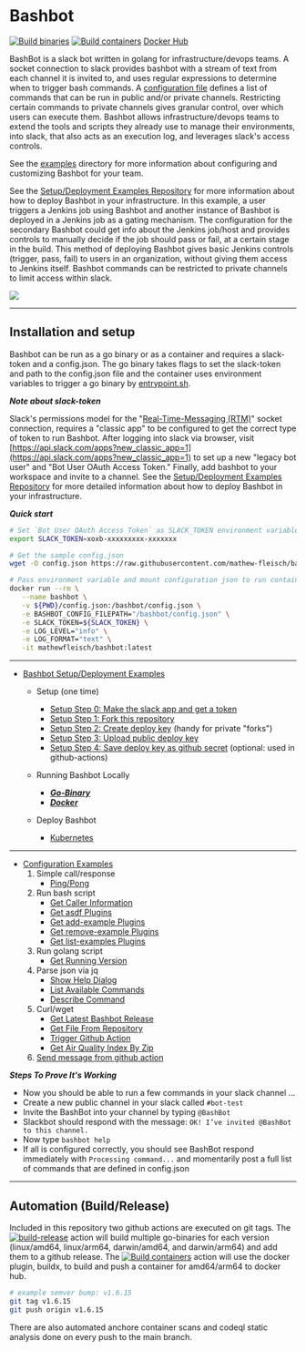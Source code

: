 # Bashbot

[![Build binaries](https://github.com/mathew-fleisch/bashbot/actions/workflows/build-release.yaml/badge.svg)](https://github.com/mathew-fleisch/bashbot/actions/workflows/build-release.yaml)
[![Build containers](https://github.com/mathew-fleisch/bashbot/actions/workflows/build-container.yaml/badge.svg)](https://github.com/mathew-fleisch/bashbot/actions/workflows/build-container.yaml)
[Docker Hub](https://hub.docker.com/r/mathewfleisch/bashbot/tags?page=1&ordering=last_updated)

BashBot is a slack bot written in golang for infrastructure/devops teams. A socket connection to slack provides bashbot with a stream of text from each channel it is invited to, and uses regular expressions to determine when to trigger bash commands. A [configuration file](sample-config.json) defines a list of commands that can be run in public and/or private channels. Restricting certain commands to private channels gives granular control, over which users can execute them. Bashbot allows infrastructure/devops teams to extend the tools and scripts they already use to manage their environments, into slack, that also acts as an execution log, and leverages slack's access controls. 

See the [examples](examples) directory for more information about configuring and customizing Bashbot for your team.

See the [Setup/Deployment Examples Repository](https://github.com/mathew-fleisch/bashbot-example) for more information about how to deploy Bashbot in your infrastructure. In this example, a user triggers a Jenkins job using Bashbot and another instance of Bashbot is deployed in a Jenkins job as a gating mechanism. The configuration for the secondary Bashbot could get info about the Jenkins job/host and provides controls to manually decide if the job should pass or fail, at a certain stage in the build. This method of deploying Bashbot gives basic Jenkins controls (trigger, pass, fail) to users in an organization, without giving them access to Jenkins itself. Bashbot commands can be restricted to private channels to limit access within slack.

<img src="https://i.imgur.com/P6IL10y.gif" />

--------------------------------------------------

## Installation and setup

Bashbot can be run as a go binary or as a container and requires a slack-token and a config.json. The go binary takes flags to set the slack-token and path to the config.json file and the container uses environment variables to trigger a go binary by [entrypoint.sh](entrypoint.sh).

***Note about slack-token***

Slack's permissions model for the "[Real-Time-Messaging (RTM)](https://api.slack.com/rtm)" socket connection, requires a "classic app" to be configured to get the correct type of token to run Bashbot. After logging into slack via browser, visit [https://api.slack.com/apps?new_classic_app=1](https://api.slack.com/apps?new_classic_app=1) to set up a new "legacy bot user" and "Bot User OAuth Access Token." Finally, add bashbot to your workspace and invite to a channel. See the [Setup/Deployment Examples Repository](https://github.com/mathew-fleisch/bashbot-example) for more detailed information about how to deploy Bashbot in your infrastructure.


***Quick start***

```bash
# Set `Bot User OAuth Access Token` as SLACK_TOKEN environment variable
export SLACK_TOKEN=xoxb-xxxxxxxxx-xxxxxxx

# Get the sample config.json
wget -O config.json https://raw.githubusercontent.com/mathew-fleisch/bashbot/main/sample-config.json

# Pass environment variable and mount configuration json to run container
docker run --rm \
   --name bashbot \
   -v ${PWD}/config.json:/bashbot/config.json \
   -e BASHBOT_CONFIG_FILEPATH="/bashbot/config.json" \
   -e SLACK_TOKEN=${SLACK_TOKEN} \
   -e LOG_LEVEL="info" \
   -e LOG_FORMAT="text" \
   -it mathewfleisch/bashbot:latest
```

-------------------------------------------------------------------------

 - [Bashbot Setup/Deployment Examples](https://github.com/mathew-fleisch/bashbot-example)
    - Setup (one time)
      - [Setup Step 0: Make the slack app and get a token](https://github.com/mathew-fleisch/bashbot-example#setup-step-0-make-the-slack-app-and-get-a-token)
      - [Setup Step 1: Fork this repository](https://github.com/mathew-fleisch/bashbot-example#setup-step-1-fork-this-repository)
      - [Setup Step 2: Create deploy key](https://github.com/mathew-fleisch/bashbot-example#setup-step-2-create-deploy-key) (handy for private "forks")
      - [Setup Step 3: Upload public deploy key](https://github.com/mathew-fleisch/bashbot-example#setup-step-3-upload-public-deploy-key)
      - [Setup Step 4: Save deploy key as github secret](https://github.com/mathew-fleisch/bashbot-example#setup-step-4-save-deploy-key-as-github-secret) (optional: used in github-actions)

    - Running Bashbot Locally
      - [***Go-Binary***](https://github.com/mathew-fleisch/bashbot-example#run-bashbot-locally-as-go-binary)
      - [***Docker***](https://github.com/mathew-fleisch/bashbot-example#run-bashbot-locally-from-docker)

    - Deploy Bashbot
      - [Kubernetes](https://github.com/mathew-fleisch/bashbot-example#run-bashbot-in-kubernetes)

-------------------------------------------------------------------------

 - [Configuration Examples](examples)
    1. Simple call/response
        - [Ping/Pong](examples/ping)
    2. Run bash script
        - [Get Caller Information](examples/info)
        - [Get asdf Plugins](examples/asdf)
        - [Get add-example Plugins](examples/add-example)
        - [Get remove-example Plugins](examples/remove-example)
        - [Get list-examples Plugins](examples/list-examples)
    3. Run golang script
        - [Get Running Version](examples/version)
    4. Parse json via jq
        - [Show Help Dialog](examples/help)
        - [List Available Commands](examples/list)
        - [Describe Command](examples/describe)
    5. Curl/wget
        - [Get Latest Bashbot Release](examples/latest-release)
        - [Get File From Repository](examples/get-file-from-repo)
        - [Trigger Github Action](examples/trigger-github-action)
        - [Get Air Quality Index By Zip](examples/aqi)
    6. [Send message from github action](examples/#send-message-from-github-action)



***Steps To Prove It's Working***

- Now you should be able to run a few commands in your slack channel ...
- Create a new public channel in your slack called `#bot-test`
- Invite the BashBot into your channel by typing `@BashBot`
- Slackbot should respond with the message: `OK! I’ve invited @BashBot to this channel.`
- Now type `bashbot help`
- If all is configured correctly, you should see BashBot respond immediately with `Processing command...` and momentarily post a full list of commands that are defined in config.json



-------------------------------------------------------------------------

## Automation (Build/Release)
Included in this repository two github actions are executed on git tags. The [![build-release](https://github.com/mathew-fleisch/bashbot/actions/workflows/build-release.yaml/badge.svg)](https://github.com/mathew-fleisch/bashbot/actions/workflows/build-release.yaml) action will build multiple go-binaries for each version (linux/amd64, linux/arm64, darwin/amd64, and darwin/arm64) and add them to a github release. The
[![Build containers](https://github.com/mathew-fleisch/bashbot/actions/workflows/build-container.yaml/badge.svg)](https://github.com/mathew-fleisch/bashbot/actions/workflows/build-container.yaml) action will use the docker plugin, buildx, to build and push a container for amd64/arm64 to docker hub.

```bash
# example semver bump: v1.6.15
git tag v1.6.15
git push origin v1.6.15
```

There are also automated anchore container scans and codeql static analysis done on every push to the main branch.
